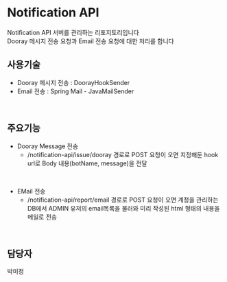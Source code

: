 # Notification API
Notification API 서버를 관리하는 리포지토리입니다<br/>
Dooray 메시지 전송 요청과 Email 전송 요청에 대한 처리를 합니다
<br />
## 사용기술
- Dooray 메시지 전송 : DoorayHookSender
- Email 전송 : Spring Mail - JavaMailSender
<br />

## 주요기능
- Dooray Message 전송
  - /notification-api/issue/dooray 경로로 POST 요청이 오면 지정해둔 hook url로 Body 내용(botName, message)을 전달
<br/>

- EMail 전송
  - /notification-api/report/email 경로로 POST 요청이 오면 계정을 관리하는 DB에서 ADMIN 유저의 email목록을 불러와 미리 작성된 html 형태의 내용을 메일로 전송
<br />

## 담당자
박미정

